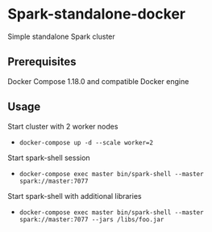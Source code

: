 # Spark-standalone-docker

Simple standalone Spark cluster 

## Prerequisites

Docker Compose 1.18.0 and compatible Docker engine

## Usage

Start cluster with 2 worker nodes

- ```docker-compose up -d --scale worker=2```

Start spark-shell session

- ```docker-compose exec master bin/spark-shell --master spark://master:7077```

Start spark-shell with additional libraries

- ```docker-compose exec master bin/spark-shell --master spark://master:7077 --jars /libs/foo.jar```


